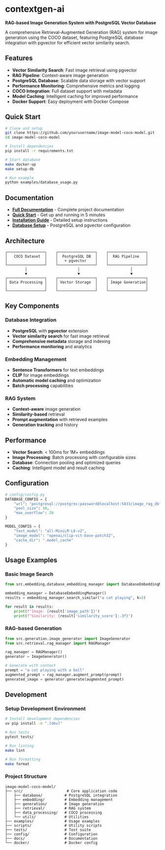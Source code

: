 # contextgen-ai

**RAG-based Image Generation System with PostgreSQL Vector Database**

A comprehensive Retrieval-Augmented Generation (RAG) system for image generation using the COCO dataset, featuring PostgreSQL database integration with pgvector for efficient vector similarity search.

## Features

- **Vector Similarity Search**: Fast image retrieval using pgvector
- **RAG Pipeline**: Context-aware image generation
- **PostgreSQL Database**: Scalable data storage with vector support
- **Performance Monitoring**: Comprehensive metrics and logging
- **COCO Integration**: Full dataset support with metadata
- **Model Caching**: Intelligent caching for improved performance
- **Docker Support**: Easy deployment with Docker Compose

## Quick Start

```bash
# Clone and setup
git clone https://github.com/yourusername/image-model-coco-model.git
cd image-model-coco-model

# Install dependencies
pip install -r requirements.txt

# Start database
make docker-up
make setup-db

# Run example
python examples/database_usage.py
```

## Documentation

- **[Full Documentation](docs/README.md)** - Complete project documentation
- **[Quick Start](docs/quickstart.md)** - Get up and running in 5 minutes
- **[Installation Guide](docs/installation.md)** - Detailed setup instructions
- **[Database Setup](DATABASE_SETUP.md)** - PostgreSQL and pgvector configuration

## Architecture

```
┌─────────────────┐    ┌─────────────────┐    ┌─────────────────┐
│   COCO Dataset  │    │  PostgreSQL DB  │    │  RAG Pipeline   │
│                 │    │   + pgvector    │    │                 │
└─────────────────┘    └─────────────────┘    └─────────────────┘
         │                       │                       │
         ▼                       ▼                       ▼
┌─────────────────┐    ┌─────────────────┐    ┌─────────────────┐
│ Data Processing │    │ Vector Storage  │    │ Image Generation│
│                 │    │                 │    │                 │
└─────────────────┘    └─────────────────┘    └─────────────────┘
```

## Key Components

### Database Integration
- **PostgreSQL** with **pgvector** extension
- **Vector similarity search** for fast image retrieval
- **Comprehensive metadata** storage and indexing
- **Performance monitoring** and analytics

### Embedding Management
- **Sentence Transformers** for text embeddings
- **CLIP** for image embeddings
- **Automatic model caching** and optimization
- **Batch processing** capabilities

### RAG System
- **Context-aware** image generation
- **Similarity-based** retrieval
- **Prompt augmentation** with retrieved examples
- **Generation tracking** and history

## Performance

- **Vector Search**: < 100ms for 1M+ embeddings
- **Image Processing**: Batch processing with configurable sizes
- **Database**: Connection pooling and optimized queries
- **Caching**: Intelligent model and result caching

## Configuration

```python
# config/config.py
DATABASE_CONFIG = {
    "url": "postgresql://postgres:password@localhost:5433/image_rag_db",
    "pool_size": 10,
    "max_overflow": 20
}

MODEL_CONFIG = {
    "text_model": "all-MiniLM-L6-v2",
    "image_model": "openai/clip-vit-base-patch32",
    "cache_dir": ".model_cache"
}
```

## Usage Examples

### Basic Image Search
```python
from src.embedding.database_embedding_manager import DatabaseEmbeddingManager

embedding_manager = DatabaseEmbeddingManager()
results = embedding_manager.search_similar("a cat playing", k=5)

for result in results:
    print(f"Image: {result['image_path']}")
    print(f"Similarity: {result['similarity_score']:.3f}")
```

### RAG-based Generation
```python
from src.generation.image_generator import ImageGenerator
from src.retrieval.rag_manager import RAGManager

rag_manager = RAGManager()
generator = ImageGenerator()

# Generate with context
prompt = "a cat playing with a ball"
augmented_prompt = rag_manager.augment_prompt(prompt)
generated_image = generator.generate(augmented_prompt)
```

## Development

### Setup Development Environment
```bash
# Install development dependencies
uv pip install -e ".[dev]"

# Run tests
pytest tests/

# Run linting
make lint

# Run formatting
make format
```

### Project Structure
```
image-model-coco-model/
├── src/                    # Core application code
│   ├── database/          # PostgreSQL integration
│   ├── embedding/         # Embedding management
│   ├── generation/        # Image generation
│   ├── retrieval/         # RAG system
│   ├── data_processing/   # COCO processing
│   └── utils/             # Utilities
├── examples/              # Usage examples
├── scripts/               # Utility scripts
├── tests/                 # Test suite
├── config/                # Configuration
├── docs/                  # Documentation
└── docker/                # Docker config
```


